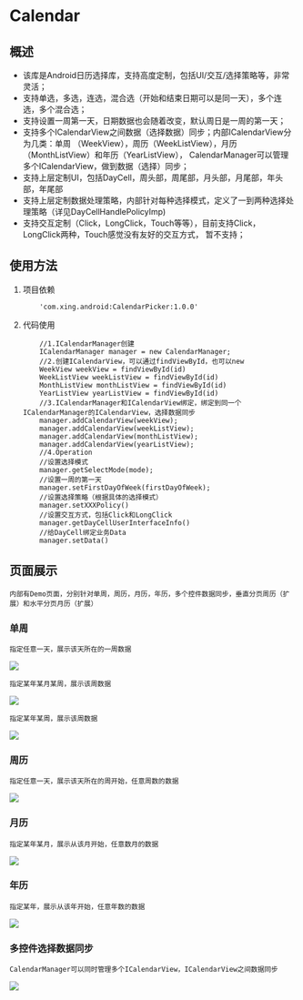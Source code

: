 # Calendar
## 概述
+   该库是Android日历选择库，支持高度定制，包括UI/交互/选择策略等，非常灵活；
+   支持单选，多选，连选，混合选（开始和结束日期可以是同一天），多个连选，多个混合选；
+   支持设置一周第一天，日期数据也会随着改变，默认周日是一周的第一天；
+   支持多个ICalendarView之间数据（选择数据）同步；内部ICalendarView分为几类：单周
（WeekView），周历（WeekListView），月历（MonthListView）和年历（YearListView），
CalendarManager可以管理多个ICalendarView，做到数据（选择）同步；
+   支持上层定制UI，包括DayCell，周头部，周尾部，月头部，月尾部，年头部，年尾部
+   支持上层定制数据处理策略，内部针对每种选择模式，定义了一到两种选择处理策略（详见DayCellHandlePolicyImp)
+   支持交互定制（Click，LongClick，Touch等等），目前支持Click，LongClick两种，Touch感觉没有友好的交互方式，
暂不支持；

## 使用方法
1. 项目依赖

    ```
        'com.xing.android:CalendarPicker:1.0.0'
    ```
2. 代码使用
    ```
        //1.ICalendarManager创建
        ICalendarManager manager = new CalendarManager;
        //2.创建ICalendarView，可以通过findViewById，也可以new
        WeekView weekView = findViewById(id)
        WeekListView weekListView = findViewById(id)
        MonthListView monthListView = findViewById(id)
        YearListView yearListView = findViewById(id)
        //3.ICalendarManager和ICalendarView绑定，绑定到同一个ICalendarManager的ICalendarView，选择数据同步
        manager.addCalendarView(weekView);
        manager.addCalendarView(weekListView);
        manager.addCalendarView(monthListView);
        manager.addCalendarView(yearListView);
        //4.Operation
        //设置选择模式
        manager.getSelectMode(mode);
        //设置一周的第一天
        manager.setFirstDayOfWeek(firstDayOfWeek);
        //设置选择策略（根据具体的选择模式）
        manager.setXXXPolicy()
        //设置交互方式，包括Click和LongClick
        manager.getDayCellUserInterfaceInfo()
        //给DayCell绑定业务Data
        manager.setData()
    ```

## 页面展示
    内部有Demo页面，分别针对单周，周历，月历，年历，多个控件数据同步，垂直分页周历（扩展）和水平分页月历（扩展）

### 单周
    指定任意一天，展示该天所在的一周数据
![](image/SingleWeekView.jpg)

    指定某年某月某周，展示该周数据
![](image/MonthWeekView.jpg)

    指定某年某周，展示该周数据
![](image/YearWeekView.jpg)

### 周历
    指定任意一天，展示该天所在的周开始，任意周数的数据
![](image/WeekListView.jpg)

### 月历
    指定某年某月，展示从该月开始，任意数月的数据
![](image/MonthListView.jpg)

### 年历
    指定某年，展示从该年开始，任意年数的数据
![](image/YearListView.jpg)

### 多控件选择数据同步
    CalendarManager可以同时管理多个ICalendarView，ICalendarView之间数据同步
![](image/MultiICalendarView.jpg)

